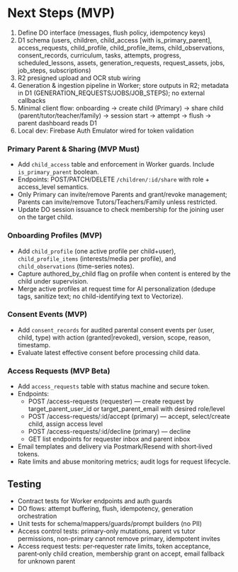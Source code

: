 # Next Steps (MVP)

1. Define DO interface (messages, flush policy, idempotency keys)
2. D1 schema (users, children, child_access [with is_primary_parent], access_requests, child_profile, child_profile_items, child_observations, consent_records, curriculum, tasks, attempts, progress, scheduled_lessons, assets, generation_requests, request_assets, jobs, job_steps, subscriptions)
3. R2 presigned upload and OCR stub wiring
4. Generation & ingestion pipeline in Worker; store outputs in R2; metadata in D1 (GENERATION_REQUESTS/JOBS/JOB_STEPS); no external callbacks
5. Minimal client flow: onboarding → create child (Primary) → share child (parent/tutor/teacher/family) → session start → attempt → flush → parent dashboard reads D1
6. Local dev: Firebase Auth Emulator wired for token validation

### Primary Parent & Sharing (MVP Must)

- Add `child_access` table and enforcement in Worker guards. Include `is_primary_parent` boolean.
- Endpoints: POST/PATCH/DELETE `/children/:id/share` with role + access_level semantics.
- Only Primary can invite/remove Parents and grant/revoke management; Parents can invite/remove Tutors/Teachers/Family unless restricted.
- Update DO session issuance to check membership for the joining user on the target child.

### Onboarding Profiles (MVP)

- Add `child_profile` (one active profile per child+user), `child_profile_items` (interests/media per profile), and `child_observations` (time-series notes).
- Capture authored_by_child flag on profile when content is entered by the child under supervision.
- Merge active profiles at request time for AI personalization (dedupe tags, sanitize text; no child-identifying text to Vectorize).

### Consent Events (MVP)

- Add `consent_records` for audited parental consent events per (user, child, type) with action (granted|revoked), version, scope, reason, timestamp.
- Evaluate latest effective consent before processing child data.

### Access Requests (MVP Beta)

- Add `access_requests` table with status machine and secure token.
- Endpoints:
  - POST /access-requests (requester) — create request by target_parent_user_id or target_parent_email with desired role/level
  - POST /access-requests/:id/accept (primary) — accept, select/create child, assign access level
  - POST /access-requests/:id/decline (primary) — decline
  - GET list endpoints for requester inbox and parent inbox
- Email templates and delivery via Postmark/Resend with short‑lived tokens.
- Rate limits and abuse monitoring metrics; audit logs for request lifecycle.

## Testing

- Contract tests for Worker endpoints and auth guards
- DO flows: attempt buffering, flush, idempotency, generation orchestration
- Unit tests for schema/mappers/guards/prompt builders (no PII)
- Access control tests: primary-only mutations, parent vs tutor permissions, non-primary cannot remove primary, idempotent invites
- Access request tests: per‑requester rate limits, token acceptance, parent‑only child creation, membership grant on accept, email fallback for unknown parent
